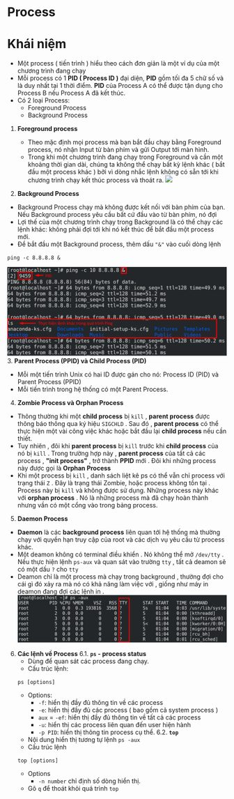 # Process

# Khái niệm

  * Một process ( tiến trình ) hiểu theo cách đơn giản là một ví dụ của một chương trình đang chạy
  * Mỗi process có 1 **PID ( Process ID )** đại diện, **PID** gồm tối đa 5 chữ số và là duy nhất tại 1 thời điểm. **PID** của Process A có thể được tận dụng cho Process B nếu Process A đã kết thúc.
  * Có 2 loại Process: 
      * Foreground Process
	  * Background Process
	  
1. **Foreground process**
   * Theo mặc định mọi process mà bạn bắt đầu chạy bằng Foreground process, nó nhận Input từ bàn phím và gửi Output tới màn hình.
   * Trong khi một chương trình đang chạy trong Foreground và cần một khoảng thời gian dài, chúng ta không thể chạy bất kỳ lệnh khác ( bắt đầu một process khác ) bởi vì dòng nhắc lệnh không có sẵn tới khi chương trình  chạy kết thúc process và thoát ra.
![](image/process1.pnf/)

2. **Background Process**
* Background Process chạy mà không được kết nối với bàn phím của bạn. Nếu Background process yêu cầu bất cứ đầu vào từ bàn phím, nó đợi
* Lợi thế của một chương trình chạy trong Background là có thể chạy các lệnh khác: không phải đợi tới khi nó kết thúc để bắt đầu một process mới.
* Để bắt đầu một Background process, thêm dấu `"&"` vào cuối dòng lệnh
```
ping -c 8.8.8.8 &
```
![](image/process2.png/)
3. **Parent Process (PPID) và Child Process (PID)**
* Mỗi một tiến trình Unix có hai ID được gán cho nó: Process ID (PID) và Parent Process (PPID)
* Mỗi tiến trình trong hệ thống có một Parent Process.

4. **Zombie Process và Orphan Process**
* Thông thường khi một **child process** bị `kill` , **parent process** được thông báo thông qua ký hiệu `SIGCHLD` . Sau đó , **parent process** có thể thực hiện một vài công việc khác hoặc bắt đầu lại **child process** nếu cần thiết.
* Tuy nhiên , đôi khi **parent process** bị `kill` trước khi **child process** của nó bị `kill` . Trong trường hợp này , **parent process** của tất cả các process , **"init process"** , trở thành **PPID** mới . Đôi khi những process này được gọi là **Orphan Process**
* Khi một process bị `kill` , danh sách liệt kê ps có thể vẫn chỉ process với trạng thái `Z` . Đây là trạng thái Zombie, hoặc process không tồn tại . Process này bị `kill` và không được sử dụng. Những process này khác với **orphan process** . Nó là những process mà đã chạy hoàn thành nhưng vần có một cổng vào trong bảng process.

5. **Daemon Process**
* **Daemon** là các **background process** liên quan tới hệ thống mà thường chạy với quyền hạn truy cập của root và các dịch vụ yêu cầu từ process khác.
* Một deamon không có terminal điều khiển . Nó không thể mở `/dev/tty` . Nếu thực hiện lệnh `ps-aux` và quan sát vào trường `tty` , tất cả deamon sẽ có một dấu `?` cho `tty`
* Deamon chỉ là một process mà chạy trong background , thường đợi cho cái gì đó xảy ra mà nó có khả năng làm việc với , giống như máy in deamon đang đợi các lệnh in .
![](image/process3.png/)
6. **Các lệnh về Process**
   6.1. **`ps` - process status**
	* Dùng để quan sát các process đang chạy.
	* Cấu trúc lệnh:
	```
	ps [options]
	```
	 * Options:
	   * `-f`: hiển thị đầy đủ thông tin về các process
	   * `-e`: hiển thị đầy đủ các process ( bao gồm cả system process )
	   * `aux` = `-ef`: hiển thị đầy đủ thông tin về tất cả các process
	   * `-u`: hiển thị các process liên quan đến user hiện hành
	   * `-p PID`: hiển thị thông tin process cụ thể.
   6.2. **`top`**
    * Nội dung hiển thị tương tự lệnh `ps -aux`
	* Cấu trúc lệnh
	```
	top [options]
	```
	 * Options
	   * `-n number` chỉ định số dòng hiển thị.
	* Gõ `q` để thoát khỏi quá trình `top`
 




   
   
   
	


